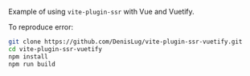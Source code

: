 Example of using `vite-plugin-ssr` with Vue and Vuetify.

To reproduce error:

```bash
git clone https://github.com/DenisLug/vite-plugin-ssr-vuetify.git
cd vite-plugin-ssr-vuetify
npm install
npm run build
```
